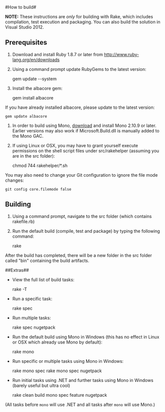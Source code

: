 #How to build#

**NOTE:** These instructions are *only* for building with Rake, which includes compilation, test execution and packaging. You can also build the solution in Visual Studio 2012.

## Prerequisites ##

1. Download and install Ruby 1.8.7 or later from http://www.ruby-lang.org/en/downloads
1. Using a command prompt update RubyGems to the latest version: 

    gem update --system

1. Install the albacore gem:

    gem install albacore

 If you have already installed albacore, please update to the latest version:

    gem update albacore

1. In order to build using Mono, [download](http://www.mono-project.com) and install Mono 2.10.9 or later. Earlier versions may also work if Microsoft.Build.dll is manually added to the Mono GAC.

1. If using Linux or OSX, you may have to grant yourself execute permissions on the shell script files under src/rakehelper (assuming you are in the src folder):

    chmod 744 rakehelper/*.sh

 You may also need to change your Git configuration to ignore the file mode changes:

    git config core.filemode false

## Building ##

1. Using a command prompt, navigate to the src folder (which contains rakefile.rb)
2. Run the default build (compile, test and package) by typing the following command:

    rake

After the build has completed, there will be a new folder in the src folder called "bin" containing the build artifacts.

##Extras##

* View the full list of build tasks:

    rake -T

* Run a specific task:

    rake spec

* Run multiple tasks:

    rake spec nugetpack

* Run the default build using Mono in Windows (this has no effect in Linux or OSX which already use Mono by default):

    rake mono

* Run specific or multiple tasks using Mono in Windows:

	rake mono spec
	rake mono spec nugetpack
	
* Run initial tasks using .NET and further tasks using Mono in Windows (barely useful but ultra cool)

    rake clean build mono spec feature nugetpack

 (All tasks before `mono` will use .NET and all tasks after `mono` will use Mono.)